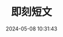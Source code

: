 ---
title: 即刻短文
date: 2024-05-08 10:31:43
comments: true
aside: false
top_img: false
type: essay
---